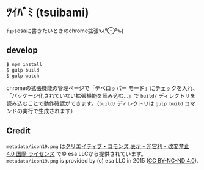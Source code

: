 # ﾂｲﾊﾞﾐ (tsuibami)

ﾁｮｯﾄesaに書きたいときのchrome拡張ԅ(⁰⊖⁰ԅ)

## develop

```sh
$ npm install
$ gulp build
$ gulp watch
```

chromeの拡張機能の管理ページで「デベロッパー モード」にチェックを入れ、「パッケージ化されていない拡張機能を読み込む...」で `build/` ディレクトリを読み込むことで動作確認ができます。（`build/` ディレクトリは `gulp build` コマンドの実行で生成されます）

## Credit

`metadata/icon19.png` は[クリエイティブ・コモンズ 表示 - 非営利 - 改変禁止 4.0 国際 ライセンス](http://creativecommons.org/licenses/by-nc-nd/4.0/deed.ja) で© esa LLCから提供されています。
`metadata/icon19.png` is provided by (c) esa LLC in 2015 ([CC BY-NC-ND 4.0](http://creativecommons.org/licenses/by-nc-nd/4.0/deed)).
